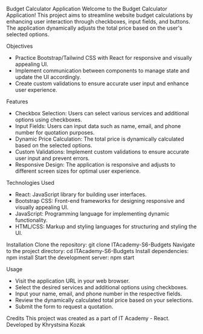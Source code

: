 Budget Calculator Application
Welcome to the Budget Calculator Application! This project aims to streamline website budget calculations by enhancing user interaction through checkboxes, input fields, and buttons. The application dynamically adjusts the total price based on the user's selected options.

Objectives
- Practice Bootstrap/Tailwind CSS with React for responsive and visually appealing UI.
- Implement communication between components to manage state and update the UI accordingly.
- Create custom validations to ensure accurate user input and enhance user experience.

Features
- Checkbox Selection: Users can select various services and additional options using checkboxes.
- Input Fields: Users can input data such as name, email, and phone number for quotation purposes.
- Dynamic Price Calculation: The total price is dynamically calculated based on the selected options.
- Custom Validations: Implement custom validations to ensure accurate user input and prevent errors.
- Responsive Design: The application is responsive and adjusts to different screen sizes for optimal user experience.

Technologies Used
- React: JavaScript library for building user interfaces.
- Bootstrap CSS: Front-end frameworks for designing responsive and visually appealing UI.
- JavaScript: Programming language for implementing dynamic functionality.
- HTML/CSS: Markup and styling languages for structuring and styling the UI.
  
Installation
Clone the repository: git clone ITAcademy-S6-Budgets
Navigate to the project directory: cd ITAcademy-S6-Budgets
Install dependencies: npm install
Start the development server: npm start

Usage
- Visit the application URL in your web browser.
- Select the desired services and additional options using checkboxes.
- Input your name, email, and phone number in the respective fields.
- Review the dynamically calculated total price based on your selections.
- Submit the form to request a quotation.
  
Credits
This project was created as a part of IT Academy - React.
Developed by Khrystsina Kozak
